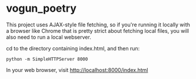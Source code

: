 vogun_poetry
============

This project uses AJAX-style file fetching, so if you're running it locally with a browser like Chrome that is pretty strict about fetching local files, you will also need to run a local webserver.

cd to the directory containing index.html, and then run:

    python -m SimpleHTTPServer 8000

In your web browser, visit [http://localhost:8000/index.html](http://localhost:8000/index.html)
